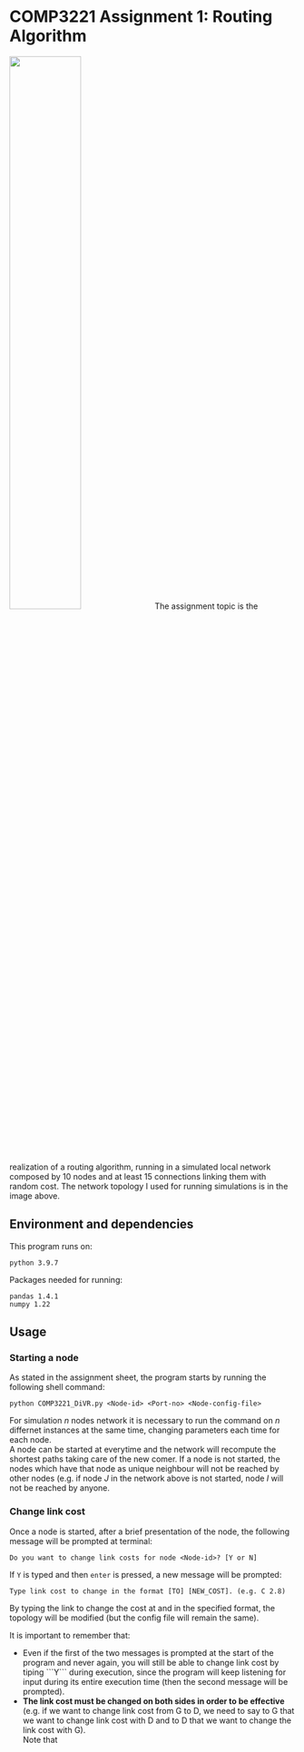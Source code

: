 # COMP3221 Assignment 1: Routing Algorithm
<img src="https://user-images.githubusercontent.com/82953736/160225605-6e980123-5cf8-48a5-a349-cb65692286d2.png" width="50%">
The assignment topic is the realization of a routing algorithm, running in a simulated local network composed by 10 nodes and at least 15 connections linking them with random cost. The network topology I used for running simulations is in the image above. <br>

## Environment and dependencies

This program runs on:

```
python 3.9.7
```
Packages needed for running:
```
pandas 1.4.1
numpy 1.22
```

## Usage

### Starting a node
As stated in the assignment sheet, the program starts by running the following shell command:
```
python COMP3221_DiVR.py <Node-id> <Port-no> <Node-config-file>
```
For simulation _n_ nodes network it is necessary to run the command on _n_ differnet instances at the same time, changing parameters each time for each node. <br>
A node can be started at everytime and the network will recompute the shortest paths taking care of the new comer. If a node is not started, the nodes which have that node as unique neighbour will not be reached by other nodes (e.g. if node _J_ in the network above is not started, node _I_ will not be reached by anyone.
### Change link cost
Once a node is started, after a brief presentation of the node, the following message will be prompted at terminal:
```
Do you want to change link costs for node <Node-id>? [Y or N]
```
If ```Y``` is typed and then ```enter``` is pressed, a new message will be prompted:
```
Type link cost to change in the format [TO] [NEW_COST]. (e.g. C 2.8)
```
By typing the link to change the cost at and in the specified format, the topology will be modified (but the config file will remain the same).<br>

It is important to remember that:
<ul><li>Even if the first of the two messages is prompted at the start of the program and never again, you will still be able to change link cost by tiping ```Y``` during execution, since the program will keep listening for input during its entire execution time (then the second message will be prompted).</li><li> <b> The link cost must be changed on both sides in order to be effective</b> (e.g. if we want to change link cost from G to D, we need to say to G that we want to change link cost with D and to D that we want to change the link cost with G). </li>
Note that 
